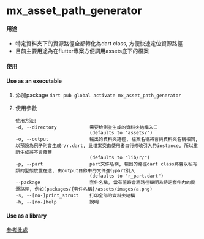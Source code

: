 # mx_asset_path_generator

#### 用途
- 特定資料夾下的資源路徑全都轉化為dart class, 方便快速定位資源路徑
- 目前主要用途為在flutter專案方便調用assets底下的檔案

#### 使用

#### Use as an executable
1. 添加package
   `dart pub global activate mx_asset_path_generator`

2. 使用參數
    ```shell script
    使用方法:
    -d, --directory            需要檢測並生成的資料夾結構入口
                               (defaults to "assets/")
    -o, --output               輸出的資料夾路徑, 檔案名稱將會與資料夾名稱相同, 以預設為例子則會生成r/r.dart, 此檔案交由使用者自行修改引入的instance, 所以重新生成將不會覆蓋
                               (defaults to "lib/r/")
    -p, --part                 part文件名稱, 輸出的路徑dart class將會以私有類的型態放置在這, 由output目錄中的文件進行part引入
                               (defaults to "r_part.dart")
    --package                  套件名稱, 當有值時會將路徑聲明為特定套件內的資源路徑, 例如(packages/{套件名稱}/assets/images/a.png)
    -s, --[no-]print_struct    打印全部的資料夾結構
    -h, --[no-]help            說明
	```

#### Use as a library
[參考此處](test/mx_asset_path_generator_test.dart) 